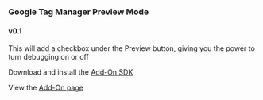 ### Google Tag Manager Preview Mode
#### v0.1

This will add a checkbox under the Preview button, giving you the power to turn debugging on or off

Download and install the [Add-On SDK](https://developer.mozilla.org/en-US/Add-ons/SDK/Tutorials/Installation)

View the [Add-On page](https://addons.mozilla.org/en-US/firefox/addon/gtm-preview-mode/)